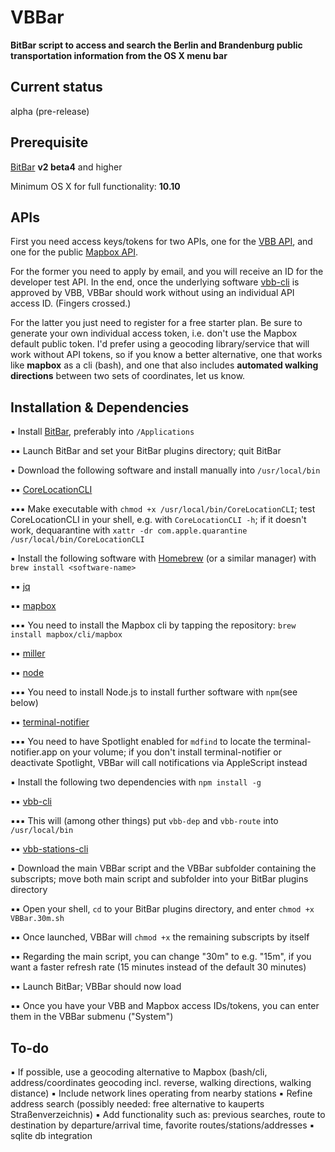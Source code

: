 # VBBar
**BitBar script to access and search the Berlin and Brandenburg public transportation information from the OS X menu bar**

## Current status
alpha (pre-release)

## Prerequisite
[BitBar](https://github.com/matryer/bitbar) **v2 beta4** and higher

Minimum OS X for full functionality: **10.10**

## APIs
First you need access keys/tokens for two APIs, one for the [VBB API](http://www.vbb.de/labs), and one for the public [Mapbox API](https://www.mapbox.com/studio/signup/?plan=starter).

For the former you need to apply by email, and you will receive an ID for the developer test API. In the end, once the underlying software [vbb-cli](https://github.com/derhuerst/vbb-cli) is approved by VBB, VBBar should work without using an individual API access ID. (Fingers crossed.)

For the latter you just need to register for a free starter plan. Be sure to generate your own individual access token, i.e. don't use the Mapbox default public token. I'd prefer using a geocoding library/service that will work without API tokens, so if you know a better alternative, one that works like **mapbox** as a cli (bash), and one that also includes **automated walking directions** between two sets of coordinates, let us know.

## Installation & Dependencies

▪ Install [BitBar](https://github.com/matryer/bitbar), preferably into `/Applications`

▪▪ Launch BitBar and set your BitBar plugins directory; quit BitBar

▪ Download the following software and install manually into `/usr/local/bin`

▪▪ [CoreLocationCLI](https://github.com/fulldecent/corelocationcli)

▪▪▪ Make executable with `chmod +x /usr/local/bin/CoreLocationCLI`; test CoreLocationCLI in your shell, e.g. with `CoreLocationCLI -h`; if it doesn't work, dequarantine with `xattr -dr com.apple.quarantine /usr/local/bin/CoreLocationCLI`

▪ Install the following software with [Homebrew](http://brew.sh) (or a similar manager) with `brew install <software-name>`

▪▪ [jq](https://stedolan.github.io/jq/)

▪▪ [mapbox](https://github.com/mapbox/mapbox-cli-py)

▪▪▪ You need to install the Mapbox cli by tapping the repository: `brew install mapbox/cli/mapbox`

▪▪ [miller](https://github.com/johnkerl/miller)

▪▪ [node](https://nodejs.org)

▪▪▪ You need to install Node.js to install further software with `npm`(see below)

▪▪ [terminal-notifier](https://github.com/alloy/terminal-notifier)

▪▪▪ You need to have Spotlight enabled for `mdfind` to locate the terminal-notifier.app on your volume; if you don't install terminal-notifier or deactivate Spotlight, VBBar will call notifications via AppleScript instead

▪ Install the following two dependencies with `npm install -g`

▪▪ [vbb-cli](https://github.com/derhuerst/vbb-cli)

▪▪▪ This will (among other things) put `vbb-dep` and `vbb-route` into `/usr/local/bin`

▪▪ [vbb-stations-cli](https://github.com/derhuerst/vbb-stations-cli)

▪ Download the main VBBar script and the VBBar subfolder containing the subscripts; move both main script and subfolder into your BitBar plugins directory

▪▪ Open your shell, `cd` to your BitBar plugins directory, and enter `chmod +x VBBar.30m.sh`

▪▪ Once launched, VBBar will `chmod +x` the remaining subscripts by itself

▪▪ Regarding the main script, you can change "30m" to e.g. "15m", if you want a faster refresh rate (15 minutes instead of the default 30 minutes)

▪▪ Launch BitBar; VBBar should now load

▪▪ Once you have your VBB and Mapbox access IDs/tokens, you can enter them in the VBBar submenu ("System")

## To-do

▪ If possible, use a geocoding alternative to Mapbox (bash/cli, address/coordinates geocoding incl. reverse, walking directions, walking distance)
▪ Include network lines operating from nearby stations
▪ Refine address search (possibly needed: free alternative to kauperts Straßenverzeichnis)
▪ Add functionality such as: previous searches, route to destination by departure/arrival time, favorite routes/stations/addresses
▪ sqlite db integration